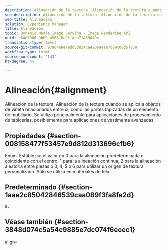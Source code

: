 ```yaml
---
description: Alineación de la textura. Alineación de la textura cuando se aplica a objetos de viñeta relacionados entre sí, como las partes tapizadas de un elemento de mobiliario. Se utiliza principalmente para aplicaciones de procesamiento de tapicerías, posiblemente para aplicaciones de vestimenta avanzadas.
seo-description: Alineación de la textura. Alineación de la textura cuando se aplica a objetos de viñeta relacionados entre sí, como las partes tapizadas de un elemento de mobiliario. Se utiliza principalmente para aplicaciones de procesamiento de tapicerías, posiblemente para aplicaciones de vestimenta avanzadas.
seo-title: Alineación
solution: Experience Manager
title: Alineación
topic: Dynamic Media Image Serving - Image Rendering API
uuid: c64d7986-9bb9-4566-8e2f-dca7f459049e
translation-type: tm+mt
source-git-commit: 97a84e8e7edd3d834ca42069eae7c09c00d57938
workflow-type: tm+mt
source-wordcount: '143'
ht-degree: 4%

---
```



# Alineación{#alignment}

Alineación de la textura. Alineación de la textura cuando se aplica a objetos de viñeta relacionados entre sí, como las partes tapizadas de un elemento de mobiliario. Se utiliza principalmente para aplicaciones de procesamiento de tapicerías, posiblemente para aplicaciones de vestimenta avanzadas.

## Propiedades {#section-008158477f53457e9d812d313696cfb6}

Enum. Establezca el valor en 0 para la alineación predeterminada o coincidente con el centro, 1 para la alineación continua, 2 para la alineación aleatoria entre piezas o 3, 4, 5 o 6 para utilizar un origen de textura personalizado. Sólo se utiliza en materiales de tela.

## Predeterminado {#section-1aae2c85042846539caa089f3fa8fe2d}

`0.`

## Véase también {#section-3848d074c5a54c9885e7dc074f6eeec1}

[align=](../../../../../ir-api/http-protocol/image-rendering-api-ref/c-ir-http-protocol-ref/c-ir-http-protocol-command-reference/r-ir-align.md#reference-4d63baa522ce42f9b15167ba34c5c6a7)
